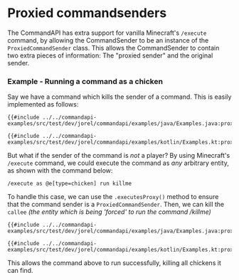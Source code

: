 # Proxied commandsenders

The CommandAPI has extra support for vanilla Minecraft's `/execute` command, by allowing the CommandSender to be an instance of the `ProxiedCommandSender` class. This allows the CommandSender to contain two extra pieces of information: The "proxied sender" and the original sender.

<div class="example">

### Example - Running a command as a chicken

Say we have a command which kills the sender of a command. This is easily implemented as follows:

<div class="multi-pre">

```java,Java
{{#include ../../commandapi-examples/src/test/dev/jorel/commandapi/examples/java/Examples.java:proxysender}}
```

```kotlin,Kotlin
{{#include ../../commandapi-examples/src/test/dev/jorel/commandapi/examples/kotlin/Examples.kt:proxysender}}
```

</div>

But what if the sender of the command is _not_ a player? By using Minecraft's `/execute` command, we could execute the command as _any_ arbitrary entity, as shown with the command below:

```mccmd
/execute as @e[type=chicken] run killme
```

To handle this case, we can use the `.executesProxy()` method to ensure that the command sender is a `ProxiedCommandSender`. Then, we can kill the `callee` _(the entity which is being 'forced' to run the command /killme)_

<div class="multi-pre">

```java,Java
{{#include ../../commandapi-examples/src/test/dev/jorel/commandapi/examples/java/Examples.java:proxysender2}}
```

```kotlin,Kotlin
{{#include ../../commandapi-examples/src/test/dev/jorel/commandapi/examples/kotlin/Examples.kt:proxysender2}}
```

</div>

This allows the command above to run successfully, killing all chickens it can find.

</div>
